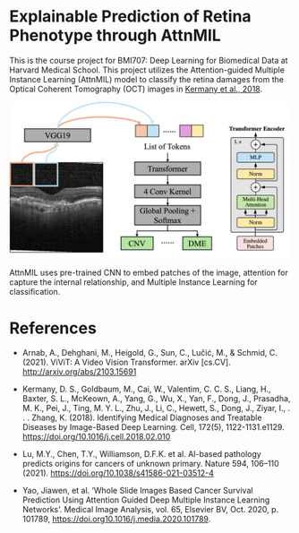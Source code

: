 # Explainable Prediction of Retina Phenotype through AttnMIL
This is the course project for BMI707: Deep Learning for Biomedical Data at Harvard Medical School. This project utilizes the Attention-guided Multiple Instance Learning (AttnMIL) model to classify the retina damages from the Optical Coherent Tomography (OCT) images in [Kermany et al., 2018](https://doi.org/10.1016/j.cell.2018.02.010).

![The AttnMIL Model](method.png)

AttnMIL uses pre-trained CNN to embed patches of the image, attention for capture the internal relationship, and Multiple Instance Learning for classification.

# References
+ Arnab, A., Dehghani, M., Heigold, G., Sun, C., Lučić, M., & Schmid, C. (2021). ViViT: A Video Vision Transformer. arXiv [cs.CV]. http://arxiv.org/abs/2103.15691

+ Kermany, D. S., Goldbaum, M., Cai, W., Valentim, C. C. S., Liang, H., Baxter, S. L., McKeown, A., Yang, G., Wu, X., Yan, F., Dong, J., Prasadha, M. K., Pei, J., Ting, M. Y. L., Zhu, J., Li, C., Hewett, S., Dong, J., Ziyar, I., . . . Zhang, K. (2018). Identifying Medical Diagnoses and Treatable Diseases by Image-Based Deep Learning. Cell, 172(5), 1122-1131.e1129. https://doi.org/10.1016/j.cell.2018.02.010 

+ Lu, M.Y., Chen, T.Y., Williamson, D.F.K. et al. AI-based pathology predicts origins for cancers of unknown primary. Nature 594, 106–110 (2021). https://doi.org/10.1038/s41586-021-03512-4

+ Yao, Jiawen, et al. ‘Whole Slide Images Based Cancer Survival Prediction Using Attention Guided Deep Multiple Instance Learning Networks’. Medical Image Analysis, vol. 65, Elsevier BV, Oct. 2020, p. 101789, https://doi.org10.1016/j.media.2020.101789.